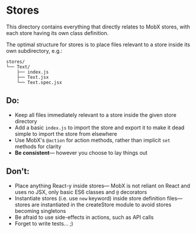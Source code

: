 # Stores

This directory contains everything that directly relates to MobX
stores, with each store having its own class definition.

The optimal structure for stores is to place files relevant
to a store inside its own subdirectory, e.g.:

```
stores/
└── Text/
    ├── index.js
    ├── Text.jsx
    └── Text.spec.jsx
```


## Do:

- Keep all files immediately relevant to a store inside the
  given store directory
- Add a basic `index.js` to import the store and export it
  to make it dead simple to import the store from elsewhere
- Use MobX's `@action` for action methods, rather than implicit
  `set` methods for clarity
- **Be consistent**— however you choose to lay things out


## Don't:

- Place anything React-y inside stores— MobX is not reliant
  on React and uses no JSX, only basic ES6 classes and
  `@` decorators
- Instantiate stores (i.e. use `new` keyword) inside store
  definition files— stores are instantiated in the
  createStore module to avoid stores becoming singletons
- Be afraid to use side-effects in actions, such as API calls
- Forget to write tests... ;)
